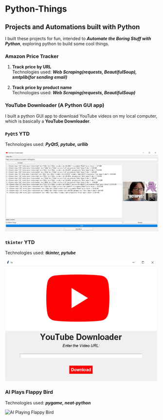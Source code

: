 # Python-Things
## Projects and Automations built with Python
I built these projects for fun, intended to ***Automate the Boring Stuff with Python***, exploring python to build some cool things.

### Amazon Price Tracker
1) **Track price by URL**<br>
Technologies used: ***Web Scraping(requests, BeautifulSoup), smtplib(for sending email)***<br><br>
2) **Track price by product name**<br>
Technologies used: ***Web Scraping(requests, BeautifulSoup)***

### YouTube Downloader (A Python GUI app)
I built a python GUI app to download YouTube videos on my local computer, which is basically a **YouTube Downloader**.

### `PyQt5` YTD
Technologies used: ***PyQt5, pytube, urllib***

<img src="YouTube Downloader/ytd_pyqt.PNG">

### `tkinter` YTD
Technologies used: ***tkinter, pytube***

<img src="YouTube Downloader/youtube downloader.PNG" width="500" height="400">

### AI Plays Flappy Bird
Technologies used: ***pygame, neat-python***

![AI Playing Flappy Bird](https://github.com/shivanshsinghal107/Python-Things/blob/master/AI%20Plays%20Flappy%20Bird/ai%20plays%20flappy%20bird.gif)
